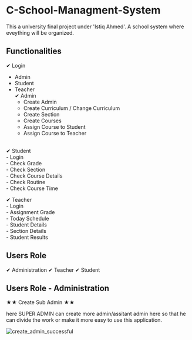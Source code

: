 # C-School-Managment-System
This a university final project under 'Istiq Ahmed'. A school system where eveything will be organized.

## Functionalities 
  
✔ Login <br/>
  - Admin <br/>
  - Student <br/>
  - Teacher <br/>
  ✔ Admin <br/>
    - Create Admin <br/>
    - Create Curriculum / Change Curriculum <br/>
    - Create Section <br/>
    - Create Courses <br/>
    - Assign Course to Student <br/>
    - Assign Course to Teacher <br/>
  
  <br/>
  ✔ Student <br/>
    - Login <br/>
    - Check Grade <br/>
    - Check Section <br/>
    - Check Course Details <br/>
    - Check Routine <br/>
    - Check Course Time <br/>
  
  ✔ Teacher <br/>
    - Login <br/>
    - Assignment Grade <br/>
    - Today Schedule <br/>
    - Student Details <br/>
    - Section Details <br/>
    - Student Results <br/>
  


## Users Role

✔ Administration 
✔ Teacher
✔ Student

## Users Role - Administration

  ★★ Create Sub Admin  ★★
  
  here SUPER ADMIN can create more admin/assitant admin here so that he can divide the work or make it more easy
  to use this application.
  
  ![create_admin_successful](https://cloud.githubusercontent.com/assets/13005159/17632177/d096a4b8-60e8-11e6-9a6e-bb7fdf97b670.png)
  
  
